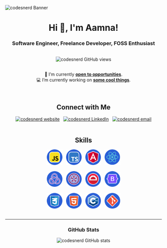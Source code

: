 <!-- Banner -->
![codesnerd Banner](https://github.com/codesnerd/codesnerd/assets/70039999/586a7eaf-d1a0-45b6-ac63-9ba97dbfea6c.gif)

<!-- Introduction -->
<div align="center">
  <h1>Hi 👋, I'm Aamna!</h1>
  <h3>Software Engineer, Freelance Developer, FOSS Enthusiast</h3>
</div>
<br />

<!-- Profile Views -->
<div align="center">
  <img src="https://komarev.com/ghpvc/?username=codesnerd&label=Profile%20views&color=2a5fd7&style=flat" alt="codesnerd GitHub views"/>
</div>
<br />

<!-- Recent Work -->
<div align="center">
  <p>
    🔭 I’m currently <b><a href="https://codesnerd.com/now#open-to">open to opportunities</a></b>.
    <br />
    💻 I’m currently working on <b><a href="https://codesnerd.com/now#working-on">some cool things</a></b>.
  <p>
</div>
<br />

<!-- Connect With Me -->
<div align="center">
  <h2>Connect with Me</h2>
  <div>
    <a href="https://codesnerd.com/"><img src="https://github.com/codesnerd/codesnerd/assets/70039999/012c64d4-196b-409b-97b9-73b72628fce2.png" width="45" height="45" alt="codesnerd website" /></a>
    &nbsp;&nbsp;<a href="https://www.linkedin.com/in/codesnerd/"><img src="https://github.com/codesnerd/codesnerd/assets/70039999/b6166a31-eff2-4a7e-9222-9083bc78e1b5.png" width="45" height="45" alt="codesnerd LinkedIn" /></a>
    &nbsp;&nbsp;<a href="mailto:contact@codesnerd.com"><img src="https://github.com/codesnerd/codesnerd/assets/70039999/e3e33203-314c-4371-b074-d3bdb9029e74.png" width="45" height="45" alt="codesnerd email" /></a>
  </div>
</div>
<br />

<!-- Skills -->
<div align="center">
  <h2>Skills</h2>
  <div>
    <picture>
      <img src="https://raw.githubusercontent.com/codesnerd/codesnerd/main/assets/javascript.svg" width="50" height="50" alt="JavaScript" />
    </picture>
    &nbsp;
    <picture>
      <img src="https://raw.githubusercontent.com/codesnerd/codesnerd/main/assets/typescript.svg" width="50" height="50" alt="TypeScript" />
    </picture>
    &nbsp;
    <picture>
      <img src="https://raw.githubusercontent.com/codesnerd/codesnerd/main/assets/angular.svg" width="50" height="50" alt="Angular" />
    </picture>
    &nbsp;
    <picture>
      <img src="https://raw.githubusercontent.com/codesnerd/codesnerd/main/assets/react.svg" width="50" height="50" alt="React" />
    </picture>
  </div>
  <br />
  <div>
    <picture>
      <img src="https://raw.githubusercontent.com/codesnerd/codesnerd/main/assets/redux.svg" width="50" height="50" alt="Redux" />
    </picture>
    &nbsp;
    <picture>
      <img src="https://raw.githubusercontent.com/codesnerd/codesnerd/main/assets/jasmine.svg" width="50" height="50" alt="Jasmine" />
    </picture>
    &nbsp;
    <picture>
      <img src="https://raw.githubusercontent.com/codesnerd/codesnerd/main/assets/protractor.svg" width="50" height="50" alt="Protractor" />
    </picture>
    &nbsp;
    <picture>
      <img src="https://raw.githubusercontent.com/codesnerd/codesnerd/main/assets/bootstrap.svg" width="50" height="50" alt="Bootstrap" />
    </picture>
  </div>
  <br />
  <div>
    <picture>
      <img src="https://github.com/codesnerd/codesnerd/blob/main/assets/css3.svg" width="50" height="50" alt="CSS3" />
    </picture>
    &nbsp;
    <picture>
      <img src="https://github.com/codesnerd/codesnerd/blob/main/assets/html5.svg" width="50" height="50" alt="HTML5" />
    </picture>
    &nbsp;
    <picture>
      <img src="https://github.com/codesnerd/codesnerd/blob/main/assets/cpp.svg" width="50" height="50" alt="C++" />
    </picture>
    &nbsp;
    <picture>
      <img src="https://github.com/codesnerd/codesnerd/blob/main/assets/git.svg" width="50" height="50" alt="Git" />
    </picture>
  </div>
  <br />
<hr />

<!-- GitHub Stats -->
<div align="center">
  <h3>GitHub Stats</h3>
  <img src="https://github-readme-stats.vercel.app/api?username=codesnerd&theme=github_dark&count_private=true&include_all_commits=true" alt="codesnerd GitHub stats" />
</div>
